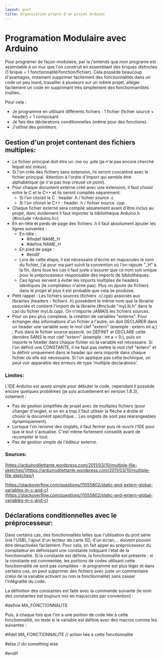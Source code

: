 ```yaml
---
layout: post
title: Organisation propre d'un projet Arduino
---
```


# Programation Modulaire avec Arduino
Pour programer de façon modulaire, par la j'entends que mon programe est assimilable à un mur que l'on construit en assemblant des briques distinctes (1 brique = 1 fonctionnalité/fonction/fichier). Cela possède beaucoup d'avantages, notament supprimer facilement des fonctionnalités dans un code un peu lourd, travailler à plusieurs sur un même projet, alléger facilement un code en supprimant très simplement des fonctionnamlités inutiles...

Pour cela : 
  - Je programme en utilisant différents fichiers : 1 fichier (fichier source + header) = 1 composant.
  - Je fais des déclarations conditionnelles (même pour des fonctions).
  - J'utilise des pointeurs.

## Gestion d'un projet contenant des fichiers multiples:
  - Le fichier principal doit être un .ino ou .pde (je n'ai pas encore cherché lequel est mieux).
  - Si l'on crée des fichiers sans extension, ils seront concaténé avec le fichier principal. Attention à l'ordre d'import qui semble être alphabétique (je n'ai pas trop creusé ce point).
  - Pour chaque document externe créé avec une extension, il faut choisir entre le C et le C++ et ils seront compilés séparement.
    + Si l'on choisit le C : header .h / fichier source .c
    + Si l'on choisit le C++ : header .h / fichier source .cpp
  - Chaque fichier externe sera compilé séparement avant d'être inclus au projet, donc évidement il faut importer la bibliothèque Arduino.h (#include <Arduino.h>)
  - En en-tête et pieds de page des fichiers .h il faut absolument ajouter les lignes suivantes :
    - En-tête :
      + #ifndef NAME_H
      + #define NAME_H
    - En pied de page :
      + #endif
    - Lors de cette étape, il est nécessaire d'écrire en majuscules le nom du fichier, j'ai pour ma part suivit la convention où l'on rajoute "_H" à la fin, dans tous les cas il faut juste s'assurer que ce nom soit unique pour le préprocesseur responsable des imports de bibliothèques.
    - Ces lignes servent à éviter les imports multiples de headers identiques (le compilateur n'aime pas). Plus on ajoute de fichiers dans le projet et plus il est probable que cela se produise.
  - Petit rappel : Les fichiers sources (fichiers .c/.cpp) associés aux librairies (headers - fichiers .h) possèdent le même nom que la librairie associée et contient l'import de la librairie (#include "myLib.h" dans le cas du fichier myLib.cpp). On n'importe JAMAIS les fichiers sources.
  - Pour un peu plus complexe, la création de variables "externe". Pour échanger des informations d'un fichier à l'autre, on doit DECLARER dans un header une variable avec le mot clef "extern" (exemple : extern int a;) ; Puis dans le fichier source associé, on DEFINIT et DECLARE cette dernière SANS le mot clef "extern" (exemple : int a = 0;), puis on importe le header dans chaque fichier où la variable est nécessaire. Si l'on définit une CONSTANTE, il ne faut pas mettre le mot clef "extern" et la définir uniquement dans le header qui sera importé dans chaque fichier où elle est nécessaire. Si l'on applique pas cette technique, on peut voir apparaitre des erreurs de type 'multiple declarations'.


### Limites:
L'IDE Arduino est assez simple pour débuter le code, cependant il possède encore quelques problèmes (je suis actuellement en version 1.8.3), notament :
 - Pas de gestion simplifiée de projet avec de multiples fichiers (pour changer d'onglet, si on en a trop il faut utiliser la flèche à 
 droite et choisir le document spécifique... Les onglets de sont pas réarangeables dynamiquement).
 - Lorsque l'on renome des onglets, il faut fermer puis ré-ouvrir l'IDE pour que le tout s'actualise. C'est même fortement conseillé 
 avant de recompiler le tout.
 - Pas de gestion simple de l'éditeur externe.
 
### Sources:

[https://arduinodilettante.wordpress.com/2011/03/10/multiple-file-sketches/](https://arduinodilettante.wordpress.com/2011/03/10/multiple-file-sketches/)

[https://stackoverflow.com/questions/11055802/static-and-extern-global-variables-in-c-and-c](https://stackoverflow.com/questions/11055802/static-and-extern-global-variables-in-c-and-c)


## Déclarations conditionnelles avec le préprocesseur:
Dans certains cas, des fonctionnalités telles que l'utilisation du port série (via l'USB), l'ajout d'un lecteur de carte SD, d'un écran,... doivent pouvoir être désactivées facilement. Pour cela, on fait appel au préprocesseur du compilateur en définissant une constante indiquant l'état de la fonctionnalité. Si la constante est définie, la fonctionnalité est présente ; si la constante est commentée, les portions de codes utilisant cette fonctionnalité ne sont pas compilées - le programme est plus léger et dans certains cas, on peut supprimer des fichiers avec juste un commentaire (celui de la variable activant ou non la fonctionnalité) sans casser l'intégralité du code.

La définition des constantes est faite avec la commande suivante (le nom des constantes est toujours mis en majuscules par convention) : 

#define MA_FONCTIONNALITE

Puis, à chaque fois que l'on a une portion de code liée à cette fonctionnalité, on teste si la variable est définie avec des macros comme les suivantes :

#ifdef MA_FONCTIONNALITE
       // action liée à cette fonctionnalité

#else
       // do something else

#endif
